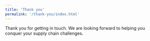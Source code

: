 ```yaml
---
title: 'Thank you'
permalink: '/thank-you/index.html'
---
```


Thank you for getting in touch. We are looking forward to helping you conquer your supply chain challenges.
